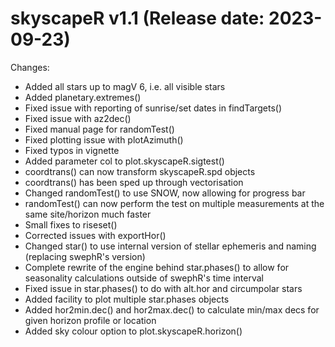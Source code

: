 skyscapeR v1.1 (Release date: 2023-09-23)
==============

Changes:

* Added all stars up to magV 6, i.e. all visible stars
* Added planetary.extremes()
* Fixed issue with reporting of sunrise/set dates in findTargets()
* Fixed issue with az2dec()
* Fixed manual page for randomTest()
* Fixed plotting issue with plotAzimuth()
* Fixed typos in vignette
* Added parameter col to plot.skyscapeR.sigtest()
* coordtrans() can now transform skyscapeR.spd objects
* coordtrans() has been sped up through vectorisation
* Changed randomTest() to use SNOW, now allowing for progress bar
* randomTest() can now perform the test on multiple measurements at the same site/horizon much faster
* Small fixes to riseset()
* Corrected issues with exportHor()
* Changed star() to use internal version of stellar ephemeris and naming (replacing swephR's version)
* Complete rewrite of the engine behind star.phases() to allow for seasonality calculations outside of swephR's time interval
* Fixed issue in star.phases() to do with alt.hor and circumpolar stars
* Added facility to plot multiple star.phases objects
* Added hor2min.dec() and hor2max.dec() to calculate min/max decs for given horizon profile or location
* Added sky colour option to plot.skyscapeR.horizon()

